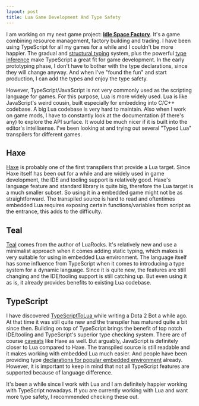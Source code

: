 ```yaml
---
layout: post
title: Lua Game Development And Type Safety
---
```


I am working on my next game project: [**Idle Space Factory**](https://twitter.com/insraq/status/1355625568545468417). It's a game combining resource management, factory building and trading. I have been using TypeScript for all my games for a while and I couldn't be more happier. The gradual and [structural typing](https://www.typescriptlang.org/docs/handbook/type-compatibility.html) system, plus the powerful [type inference](https://www.typescriptlang.org/docs/handbook/type-inference.html) make TypeScript a great fit for game development. In the early prototyping phase, I don't have to bother with the type declarations, since they will change anyway. And when I've "found the fun" and start production, I can add the types and enjoy the type safety.

However, TypeScript/JavaScript is not very commonly used as the scripting language for games. For this purpose, Lua is more widely used. Lua is like JavaScript's weird cousin, built especially for embedding into C/C++ codebase. A big Lua codebase is very hard to maintain. Also when I work on game mods, I have to constantly look at the documentation (if there's any) to explore the API surface. It would be much nicer if it is built into the editor's intellisense. I've been looking at and trying out several "Typed Lua" transpilers for different games.

## Haxe

[Haxe](https://haxe.org/manual/target-lua-getting-started.html) is probably one of the first transpilers that provide a Lua target. Since Haxe itself has been out for a while and are widely used in game development, the IDE and tooling support is relatively good. Haxe's language feature and standard library is quite big, therefore the Lua target is a much smaller subset. So using it in a embedded game might not be as straightforward. The transpiled source is hard to read and oftentimes embedded Lua requires exposing certain functions/variables from script as the entrance, this adds to the difficulty.

## Teal

[Teal](https://github.com/teal-language/tl) comes from the author of LuaRocks. It's relatively new and use a minimalist approach when it comes adding static typing, which makes is very suitable for using in embedded Lua environment. The language itself has some influence from TypeScript when it comes to introducing a type system for a dynamic language. Since it is quite new, the features are still changing and the IDE/tooling support is still catching up. But even using it as is, it already provides benefits to existing Lua codebase.

## TypeScript

I have discovered [TypeScriptToLua ](https://typescripttolua.github.io/) while writing a Dota 2 Bot a while ago. At that time it was still quite new and the transpiler has matured quite a bit since then. Building on top of TypeScript brings the benefit of top notch IDE/tooling and TypeScript's superior type checking system. There are of course [caveats](https://typescripttolua.github.io/docs/caveats) like Haxe as well. But arguably, JavaScript is definitely closer to Lua compared to Haxe. The transpiled source is still readable and it makes working with embedded Lua much easier. And people have been providing type [declarations for popular embedded environment](https://typescripttolua.github.io/docs/getting-started#declarations) already. However, it is important to keep in mind that not all TypeScript features are supported because of language difference.

It's been a while since I work with Lua and I am definitely happier working with TypeScript nowadays. If you are currently working with Lua and want more type safety, I recommended checking these out.